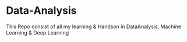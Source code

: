 # Data-Analysis

This Repo consist of all my learning & Handson in DataAnalysis, Machine Learning & Deep Learning
